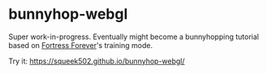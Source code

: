 bunnyhop-webgl
==============

Super work-in-progress. Eventually might become a bunnyhopping tutorial based on [Fortress Forever](http://www.fortress-forever.com/)'s training mode.

Try it: https://squeek502.github.io/bunnyhop-webgl/
